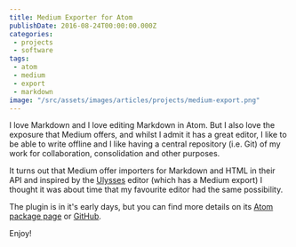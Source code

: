 ```yaml
---
title: Medium Exporter for Atom
publishDate: 2016-08-24T00:00:00.000Z
categories:
 - projects
 - software
tags:
 - atom
 - medium
 - export
 - markdown
image: "/src/assets/images/articles/projects/medium-export.png"
---
```


I love Markdown and I love editing Markdown in Atom. But I also love the exposure that Medium offers, and whilst I admit it has a great editor, I like to be able to write offline and I like having a central repository (i.e. Git) of my work for collaboration, consolidation and other purposes.

It turns out that Medium offer importers for Markdown and HTML in their API and inspired by the [Ulysses](https://www.ulyssesapp.com/) editor (which has a Medium export) I thought it was about time that my favourite editor had the same possibility.

The plugin is in it's early days, but you can find more details on its [Atom package page](https://atom.io/packages/medium-export) or [GitHub](https://github.com/ChrisChinchilla/Medium-Export-for-Atom).

Enjoy!
